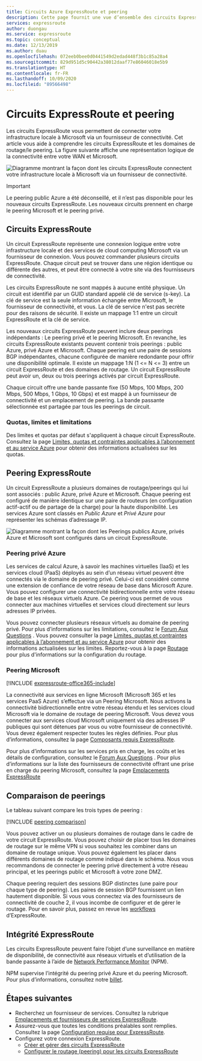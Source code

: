 ```yaml
---
title: Circuits Azure ExpressRoute et peering
description: Cette page fournit une vue d’ensemble des circuits ExpressRoute et des domaines de routage/peering.
services: expressroute
author: duongau
ms.service: expressroute
ms.topic: conceptual
ms.date: 12/13/2019
ms.author: duau
ms.openlocfilehash: 072eeb0bee0d0441549d2edad448f3b1c85a28a4
ms.sourcegitcommit: 829d951d5c90442a38012daaf77e86046018e5b9
ms.translationtype: HT
ms.contentlocale: fr-FR
ms.lasthandoff: 10/09/2020
ms.locfileid: "89566498"
---
```

# <a name="expressroute-circuits-and-peering"></a>Circuits ExpressRoute et peering

Les circuits ExpressRoute vous permettent de connecter votre infrastructure locale à Microsoft via un fournisseur de connectivité. Cet article vous aide à comprendre les circuits ExpressRoute et les domaines de routage/le peering. La figure suivante affiche une représentation logique de la connectivité entre votre WAN et Microsoft.

![Diagramme montrant la façon dont les circuits ExpressRoute connectent votre infrastructure locale à Microsoft via un fournisseur de connectivité.](./media/expressroute-circuit-peerings/expressroute-basic.png)

> [!IMPORTANT]
> Le peering public Azure a été déconseillé, et il n’est pas disponible pour les nouveaux circuits ExpressRoute. Les nouveaux circuits prennent en charge le peering Microsoft et le peering privé.  
>

## <a name="expressroute-circuits"></a><a name="circuits"></a>Circuits ExpressRoute

Un circuit ExpressRoute représente une connexion logique entre votre infrastructure locale et des services de cloud computing Microsoft via un fournisseur de connexion. Vous pouvez commander plusieurs circuits ExpressRoute. Chaque circuit peut se trouver dans une région identique ou différente des autres, et peut être connecté à votre site via des fournisseurs de connectivité.

Les circuits ExpressRoute ne sont mappés à aucune entité physique. Un circuit est identifié par un GUID standard appelé clé de service (s-key). La clé de service est la seule information échangée entre Microsoft, le fournisseur de connectivité, et vous. La clé de service n'est pas secrète pour des raisons de sécurité. Il existe un mappage 1:1 entre un circuit ExpressRoute et la clé de service.

Les nouveaux circuits ExpressRoute peuvent inclure deux peerings indépendants : Le peering privé et le peering Microsoft. En revanche, les circuits ExpressRoute existants peuvent contenir trois peerings : public Azure, privé Azure et Microsoft. Chaque peering est une paire de sessions BGP indépendantes, chacune configurée de manière redondante pour offrir une disponibilité optimale. Il existe un mappage 1:N (1 <= N <= 3) entre un circuit ExpressRoute et des domaines de routage. Un circuit ExpressRoute peut avoir un, deux ou trois peerings activés par circuit ExpressRoute.

Chaque circuit offre une bande passante fixe (50 Mbps, 100 Mbps, 200 Mbps, 500 Mbps, 1 Gbps, 10 Gbps) et est mappé à un fournisseur de connectivité et un emplacement de peering. La bande passante sélectionnée est partagée par tous les peerings de circuit.

### <a name="quotas-limits-and-limitations"></a><a name="quotas"></a>Quotas, limites et limitations

Des limites et quotas par défaut s'appliquent à chaque circuit ExpressRoute. Consultez la page [Limites, quotas et contraintes applicables à l’abonnement et au service Azure](../azure-resource-manager/management/azure-subscription-service-limits.md) pour obtenir des informations actualisées sur les quotas.

## <a name="expressroute-peering"></a><a name="routingdomains"></a>Peering ExpressRoute

Un circuit ExpressRoute a plusieurs domaines de routage/peerings qui lui sont associés : public Azure, privé Azure et Microsoft. Chaque peering est configuré de manière identique sur une paire de routeurs (en configuration actif-actif ou de partage de la charge) pour la haute disponibilité. Les services Azure sont classés en *Public Azure* et *Privé Azure* pour représenter les schémas d’adressage IP.

![Diagramme montrant la façon dont les Peerings publics Azure, privés Azure et Microsoft sont configurés dans un circuit ExpressRoute.](./media/expressroute-circuit-peerings/expressroute-peerings.png)

### <a name="azure-private-peering"></a><a name="privatepeering"></a>Peering privé Azure

Les services de calcul Azure, à savoir les machines virtuelles (IaaS) et les services cloud (PaaS) déployés au sein d’un réseau virtuel peuvent être connectés via le domaine de peering privé. Celui-ci est considéré comme une extension de confiance de votre réseau de base dans Microsoft Azure. Vous pouvez configurer une connectivité bidirectionnelle entre votre réseau de base et les réseaux virtuels Azure. Ce peering vous permet de vous connecter aux machines virtuelles et services cloud directement sur leurs adresses IP privées.  

Vous pouvez connecter plusieurs réseaux virtuels au domaine de peering privé. Pour plus d’informations sur les limitations, consultez le [Forum Aux Questions](expressroute-faqs.md) . Vous pouvez consulter la page [Limites, quotas et contraintes applicables à l’abonnement et au service Azure](../azure-resource-manager/management/azure-subscription-service-limits.md) pour obtenir des informations actualisées sur les limites.  Reportez-vous à la page [Routage](expressroute-routing.md) pour plus d'informations sur la configuration du routage.

### <a name="microsoft-peering"></a><a name="microsoftpeering"></a>Peering Microsoft

[!INCLUDE [expressroute-office365-include](../../includes/expressroute-office365-include.md)]

La connectivité aux services en ligne Microsoft (Microsoft 365 et les services PaaS Azure) s’effectue via un Peering Microsoft. Nous activons la connectivité bidirectionnelle entre votre réseau étendu et les services cloud Microsoft via le domaine de routage de peering Microsoft. Vous devez vous connecter aux services cloud Microsoft uniquement via des adresses IP publiques qui sont détenues par vous ou votre fournisseur de connectivité. Vous devez également respecter toutes les règles définies. Pour plus d’informations, consultez la page [Composants requis ExpressRoute](expressroute-prerequisites.md).

Pour plus d’informations sur les services pris en charge, les coûts et les détails de configuration, consultez le [Forum Aux Questions](expressroute-faqs.md) . Pour plus d’informations sur la liste des fournisseurs de connectivité offrant une prise en charge du peering Microsoft, consultez la page [Emplacements ExpressRoute](expressroute-locations.md)

## <a name="peering-comparison"></a><a name="peeringcompare"></a>Comparaison de peerings

Le tableau suivant compare les trois types de peering :

[!INCLUDE [peering comparison](../../includes/expressroute-peering-comparison.md)]

Vous pouvez activer un ou plusieurs domaines de routage dans le cadre de votre circuit ExpressRoute. Vous pouvez choisir de placer tous les domaines de routage sur le même VPN si vous souhaitez les combiner dans un domaine de routage unique. Vous pouvez également les placer dans différents domaines de routage comme indiqué dans le schéma. Nous vous recommandons de connecter le peering privé directement à votre réseau principal, et les peerings public et Microsoft à votre zone DMZ.

Chaque peering requiert des sessions BGP distinctes (une paire pour chaque type de peering). Les paires de session BGP fournissent un lien hautement disponible. Si vous vous connectez via des fournisseurs de connectivité de couche 2, il vous incombe de configurer et de gérer le routage. Pour en savoir plus, passez en revue les [workflows](expressroute-workflows.md) d’ExpressRoute.

## <a name="expressroute-health"></a><a name="health"></a>Intégrité ExpressRoute

Les circuits ExpressRoute peuvent faire l’objet d’une surveillance en matière de disponibilité, de connectivité aux réseaux virtuels et d’utilisation de la bande passante à l’aide de [Network Performance Monitor](https://docs.microsoft.com/azure/networking/network-monitoring-overview) (NPM).

NPM supervise l’intégrité du peering privé Azure et du peering Microsoft. Pour plus d’informations, consultez notre [billet](https://azure.microsoft.com/blog/monitoring-of-azure-expressroute-in-preview/).

## <a name="next-steps"></a>Étapes suivantes

* Recherchez un fournisseur de services. Consultez la rubrique [Emplacements et fournisseurs de services ExpressRoute](expressroute-locations.md).
* Assurez-vous que toutes les conditions préalables sont remplies. Consultez la page [Configuration requise pour ExpressRoute](expressroute-prerequisites.md).
* Configurez votre connexion ExpressRoute.
  * [Créer et gérer des circuits ExpressRoute](expressroute-howto-circuit-portal-resource-manager.md)
  * [Configurer le routage (peering) pour les circuits ExpressRoute](expressroute-howto-routing-portal-resource-manager.md)
